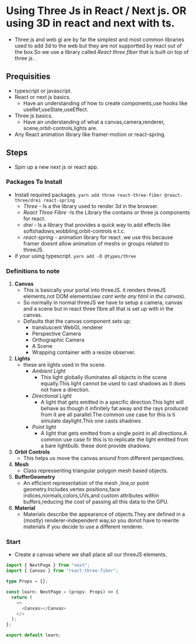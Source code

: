 # Using Three Js in React / Next js. OR using 3D in react and next with ts.

- Three js and web gl are by far the simplest and most common libraries used to add 3d to the web but they are not supportted by react out of the box.So we use a library called _React three fiber_ that is built on top of three js .

## Prequisities

- typescript or javascript.
- React or next js basics.
  - Have an understanding of how to create components,use hooks like useRef,useState,useEffect.
- Three js basics.
  - Have an understanding of what a canvas,camera,renderer, scene,orbit-controls,lights are.
- Any React animation library like framer-motion or react-spring.

## Steps

- Spin up a new next js or react app.

### Packages To Install

- Install required packages.
  `yarn add three react-three-fiber @react-three/drei react-spring`
  - _Three_ - Is a the library used to render 3d in the browser.
  - _React Three Fibre_ -Is the Library the contains or three js components for react.
  - _drei_ - Is a library that provides a quick way to add effects like softshadows,wobbling,orbit-controls e.t.c.
  - _react-spring_ - animation library for react .we use this because framer doesnt allow animation of meshs or groups related to threeJS.
- if your using typescript.
  `yarn add -D @types/three`

### Definitions to note

1. **Canvas**
   - This is basically your portal into threeJS. it renders threeJS elements,not DOM elements(_we cant write any html in the canvas_).
   - So normally in normal threeJS we have to setup a camera, canvas and a scene but in react three fibre all that is set up with in the canvas.
   - Defaults that the canvas component sets up:
     - transluscent WebGL renderer
     - Perspective Camera
     - Orthographic Camera
     - A Scene
     - Wrapping container with a resize observer.
2. **Lights**
   - these are lights used in the scene.
     - _Ambient Light_
       - This light globally illuminates all objects in the scene equally.This light cannot be used to cast shadows as it does not have a direction.
     - _Directional Light_
       - A light that gets emitted in a specific direction.This light will behave as though it infinitely fat away and the rays produced from it are all parallel.The common use case for this is ti simulate daylight.This one casts shadows
     - _Point light_
       - A light that gets emitted from a single point in all directions.A common use case fir this is to replicate the light emitted from a bare lightbulb. these dont provide shadows.
3. **Orbit Controls**
   - This helps us move the canvas around from different perspectives.
4. **Mesh**
   - Class repressenting triangular polygon mesh based objects.
5. **BufferGeometry**
   - An efficient representation of the mesh ,line,or point geometry.Includes vertex positions,face indices,normals,colors,UVs,and custom attributes within buffers,reducing the cost of passing all this data to the GPU.
6. **Material**
   - Materials describe the appearance of objects.They are defined in a (mostly) renderer-independent way,so you donot have to rewrite materials if you decide to use a different renderer.

### Start

- Create a canvas where we shall place all our threeJS elements.

```ts
import { NextPage } from "next";
import { Canvas } from "react-three-fiber";

type Props = {};

const learn: NextPage = (props: Props) => {
  return (
    <>
      <Canvas></Canvas>
    </>
  );
};

export default learn;
```
